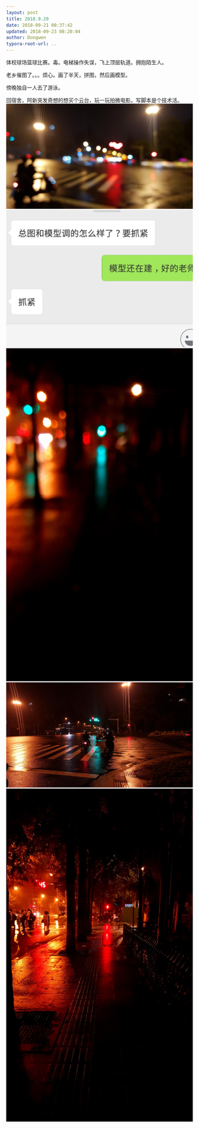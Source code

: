 ```yaml
---
layout: post
title: 2018.9.20
date: 2018-09-21 00:37:42
updated: 2018-09-23 08:20:04
author: Dongwen
typora-root-url: ..
---
```




体校球场篮球比赛。毒。电梯操作失误，飞上顶层轨道。拥抱陌生人。

老乡催图了。。。烦心。画了半天，拼图，然后画模型。

傍晚独自一人去了游泳。

回宿舍，阿新突发奇想的想买个云台，玩一玩拍微电影。写脚本是个技术活。     ![](/img/in-post/p54152555.jpg)
![](/img/in-post/p54152543.jpg)
![](/img/in-post/p54152544.jpg)
![](/img/in-post/p54152542.jpg)
![](/img/in-post/p54152567.jpg)
